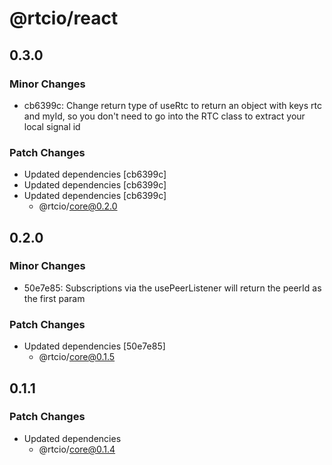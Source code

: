 # @rtcio/react

## 0.3.0

### Minor Changes

- cb6399c: Change return type of useRtc to return an object with keys rtc and myId, so you don't need to go into the RTC class to extract your local signal id

### Patch Changes

- Updated dependencies [cb6399c]
- Updated dependencies [cb6399c]
- Updated dependencies [cb6399c]
  - @rtcio/core@0.2.0

## 0.2.0

### Minor Changes

- 50e7e85: Subscriptions via the usePeerListener will return the peerId as the first param

### Patch Changes

- Updated dependencies [50e7e85]
  - @rtcio/core@0.1.5

## 0.1.1

### Patch Changes

- Updated dependencies
  - @rtcio/core@0.1.4

